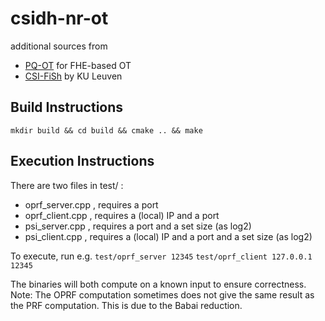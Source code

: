 # csidh-nr-ot
additional sources from 
* [PQ-OT](https://github.com/encryptogroup/PQ-MPC) for FHE-based OT
* [CSI-FiSh](https://github.com/KULeuven-COSIC/CSI-FiSh) by KU Leuven

## Build Instructions
`mkdir build && cd build && cmake .. && make`


## Execution Instructions
There are two files in test/ : 
* oprf\_server.cpp , requires a port
* oprf\_client.cpp , requires a (local) IP and a port
* psi\_server.cpp , requires a port and a set size (as log2)
* psi\_client.cpp , requires a (local) IP and a port and a set size (as log2)

To execute, run e.g.
`test/oprf_server 12345`
`test/oprf_client 127.0.0.1 12345`

The binaries will both compute on a known input to ensure correctness. 
Note: The OPRF computation sometimes does not give the same result as the PRF
computation. This is due to the Babai reduction. 
